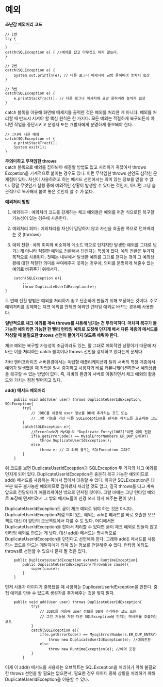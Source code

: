 # 예외
**초난감 예외처리 코드**
```
// 1번
try {
	...
} 
catch(SQLException e) { //예외를 잡고 아무것도 하지 않는다. 
}

// 2번
catch(SQLException e) {
	System.out.println(e); // 다른 로그나 메세지에 금방 묻혀버려 놓치지 쉽상
}

// 3번
catch(SQLException e) {
	e.printStackTract(); // 다른 로그나 메세지에 금방 묻혀버려 놓치지 쉽상
}
```
catch 블록을 이용해 화면에 메세지를 출력한 것은 예외를 처리한 게 아니다. 예외를 처리할 때 반드시 지켜야 할 핵심 원칙은 한 가지다. 모든 예외는 적절하게 복구되든지 아니면 작업을 중단시키고 운영자 또는 개발자에게 분명하게 통보돼야 한다.
```
// 그나마 나은 예외
catch(SQLException e) {
	e.printStackTract();
    System.exit(1);
}
```
**무의미하고 무책임한 throws**<br>
catch 블록으로 예외를 잡아봐야 해결할 방법도 없고 처리하기 귀찮아서 throws Excpetion을 기계적으로 붙이는 경우도 있다. 이런 무책임한 throws 선언도 심각한 문제점이 있다. 자신이 사용하려고 하는 메서드 선언에서는 의미 있는 정보를 얻을 수 없다. 정말 무엇인가 실행 중에 예외적인 상황이 발생할 수 있다는 것인지, 아니면 그냥 습관적으로 복사해서 붙여 놓은 것인지 알 수 가 없다. <br>

**예외처리 방법**<br>
1. 예외복구 : 예외처리 코드를 강제하는 체크 예외들은 예외를 어떤 식으로든 복구할 가능성이 있는 경우에 사용한다.

2. 예외처리 회피 : 예외처리를 자신이 담당하지 않고 자신을 호출한 쪽으로 던져버리는 것 (thrrows)

3. 예외 전환 : 예외 회피와 비슷하게 메소드 밖으로 던지지만 발생한 예외를 그대로 넘기는게 아니라 적절한 예외로 전환해서 던진다는 특징이 있다. 예외 전환은 두가지 목적으로 사용된다. 첫째는 내부에서 발생한 예외를 그대로 던지는 것이 그 예외상황에 대한 적절한 의미를 부여해주지 못하는 경우에, 의미를 분명하게 해줄수 있는 예외로 바꿔주기 위해서다.
```
    catch(SQLException e){
        ...
        throw DuplicateUserIdException(e);
}
```
두 번째 전환 방법은 예외를 처리하기 쉽고 단순하게 만들기 위해 포장하는 것이다. 주로 예외처리를 강제하는 체크 예외를 언체크 예외인 런타임 예외로 바꾸는 경우에 사용한다.

**일반적으로 체크 예외를 계속 throws를 사용해 넘기는 건 무의미하다. 어차피 복구가 불가능한 예외라면 가능한 한 빨리 런타임 예외로 포장해 던지게 해서 다른 계층의 메서드를 작성할 때 불필요한 throws 선언이 들어가지 않도록 해줘야 한다.**

체크 예외는 복구할 가능성이 조금이라도 있는, 말 그대로 예외적인 상황이기 때문에 자바는 이를 처리하는 catch 블록이나 throws 선언을 강제하고 있다는게 문제다. 

자바 엔터프라이즈 서버환경에서는 독립형 애플리케이션과 달리 서버의 특정 계층에서 예외가 발생했을 때 작업을 일시 중지하고 사용자와 바로 커뮤니케이션하면서 예외상황을 복구할 수 있는 방법이 없다.
즉, 자바의 환경이 서버로 이동하면서 체크 예외의 활용도와 가치는 점점 떨어지고 있다.

**add() 메서드 예외처리**
```
    public void add(User user) throws DuplicateUserIdException, SQLException{
        try{
            // JDBC를 이용해 user 정보를 DB에 추가하는 코드 또는
            // 그런 기능을 가진 다른 SQLException을 던지는 메서드를 호출하는 코드
        }
        catch(SQLException e){
            //ErrorCode가 MySQL의 "Duplicate Entry(1062)"이면 예외 전환
            if(e.getErrorCode() == MysqlErrorNumbers.ER_DUP_ENTRY)
                throw DuplicateUserIdException();
            else
                throw e; // 그 외의 경우는 SQLException 그대로
        }
    }
```
위 코드를 보면 DuplicateUserIdException과 SQLException 두 가지의 체크 예외를 던지게 되어 있다. DuplicateUserIdException은 충분히 복구 가능한 예외이므로 add() 메서드를 사용하는 쪽에서 잡아서 대응할 수 있다. 하지만 SQLException은 대부분 복구 불가능한 예외이므로 잡아봤자 처리할 것도 없고, 결국 throws를 타고 계속 앞으로 전달되다가 애플리케이션 밖으로 던져질 것이다. 그럴 바에는 그냥 런타임 예외로 포장해 던져버려서 그 밖의 메서드들이 신경 쓰지 않게 해주는 편이 낫다.

DuplicateUserIdException도 굳이 체크 예외로 둬야 하는 것은 아니다. DuplicateUserIdException처럼 의미 있는 예외는 add() 메서드를 바로 호출한 오브젝트 대신 더 앞단의 오브젝트에서 다룰 수 도 있다. 어디에서든 DuplicateUserIdException을 잡아서 처리할 수 있다면 굳이 체크 예외로 만들지 않고 런타임 예외로 만드는 게 낫다. 대신 add() 메서드는 명시적으로 DuplicateUserIdException을 던진다고 선언해야 한다. 그래야 add() 메서드를 사용하는 코드를 만드는 개발자에게 의미 있는 정보를 전달해줄 수 있다. 런타임 예외도 throws로 선언할 수 있으니 문제 될 것은 없다. 

```
    public DuplicateUserIdException extends RuntimeException{
        public DuplicateUserIdException(Throwable cause){
            super(cause);
        }
    }
```
먼저 사용자 아이디가 중복됐을 때 사용하는 DuplicateUserIdException을 만든다. 중첩 예외를 만들 수 있도록 생성자를 추가해주는 것을 잊지 말자.

```
    public void add(User user) throws DuplicateUserIdException{
            try{
                // JDBC를 이용해 user 정보를 DB에 추가하는 코드 또는
                // 그런 기능을 가진 다른 SQLException을 던지는 메서드를 호출하는 코드
            }
            catch(SQLException e){
                if(e.getErrorCode() == MysqlErrorNumbers.ER_DUP_ENTRY)
                    throw new DuplicateUserIdException(e); //예외전환
                else
                    throw new RuntimeException(e); //예외 포장
            }
        }
```
이제 이 add() 메서드를 사용하는 오브젝트는 SQLException을 처리하기 위해 불필요한 throws 선언을 할 필요는 없으면서, 필요한 경우 아이디 중복 상황을 처리하기 위해 DuplicateUserIdException을 이용할 수 있다.

